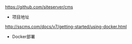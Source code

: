 https://github.com/siteserver/cms
- 项目地址

http://sscms.com/docs/v7/getting-started/using-docker.html
- Docker部署

